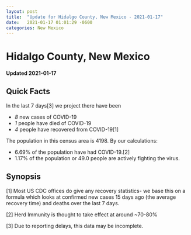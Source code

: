 ```yaml
---
layout: post
title:  "Update for Hidalgo County, New Mexico - 2021-01-17"
date:   2021-01-17 01:01:29 -0600
categories: New Mexico
---
```


# Hidalgo County, New Mexico
#### Updated 2021-01-17

## Quick Facts

In the last 7 days[3] we project there have been
- *8* new cases of COVID-19
- *1* people have died of COVID-19
- *4* people have recovered from COVID-19[1]

The population in this census area is 4198. By our calculations:
- 6.69% of the population have had COVID-19.[2]
- 1.17% of the population or 49.0 people are actively fighting the virus.

## Synopsis




[1] Most US CDC offices do give any recovery statistics- we base this on a formula which looks at confirmed new cases
15 days ago (the average recovery time) and deaths over the last 7 days.

[2] Herd Immunity is thought to take effect at around ~70-80%

[3] Due to reporting delays, this data may be incomplete.
 
    